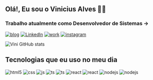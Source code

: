 
## Olá!, Eu sou o Vinicius Alves ✋🏻

### Trabalho atualmente como Desenvolvedor de Sistemas ->

[![blog](https://img.shields.io/website?label=Grunnertec.com.br&style=for-the-badge&url=https://grunnertec.com.br/)](https://www.grunnertec.com.br)
[![LinkedIn](https://img.shields.io/badge/LinkedIn-0077B5?style=for-the-badge&logo=linkedin&logoColor=white)](https://www.linkedin.com/in/vinicius-alvesz?utm_source=share&utm_campaign=share_via&utm_content=profile&utm_medium=android_app)
[![work](https://img.shields.io/badge/UpWork-6FDA44?style=for-the-badge&logo=Upwork&logoColor=white)](https://www.grunnertec.com.br)
[![instagram](https://img.shields.io/badge/Instagram-E4405F?style=for-the-badge&logo=instagram&logoColor=white)](https://www.instagram/vinicius_s2antos.com.br)

![Vini GitHub stats](https://github-readme-stats.vercel.app/api?username=ViniDeveloperr&show_icons=true&theme=radical)

## Tecnologias que eu uso no meu dia

<div style="display: inline_block">
  <img align="center" alt="html5" src="https://img.shields.io/badge/HTML5-E34F26?style=for-the-badge&logo=html5&logoColor=white" />
  <img align="center" alt="css" src="https://img.shields.io/badge/CSS3-1572B6?style=for-the-badge&logo=css3&logoColor=white" />
  <img align="center" alt="js" src="https://img.shields.io/badge/JavaScript-F7DF1E?style=for-the-badge&logo=javascript&logoColor=black" />
  <img align="center" alt="ts" src="https://img.shields.io/badge/Bootstrap-563D7C?style=for-the-badge&logo=bootstrap&logoColor=white" />
  <img align="center" alt="ts" src="https://img.shields.io/badge/Sass-CC6699?style=for-the-badge&logo=sass&logoColor=white" />
  <img align="center" alt="react" src="https://img.shields.io/badge/PHP-777BB4?style=for-the-badge&logo=php&logoColor=white" />
  <img align="center" alt="react" src="https://img.shields.io/badge/MySQL-00000F?style=for-the-badge&logo=mysql&logoColor=white" />
  <img align="center" alt="nodejs" src="https://img.shields.io/badge/GIT-E44C30?style=for-the-badge&logo=git&logoColor=white" />
  <img align="center" alt="nodejs" src="https://img.shields.io/badge/GitHub-100000?style=for-the-badge&logo=github&logoColor=white" />
  
</div><br/>
